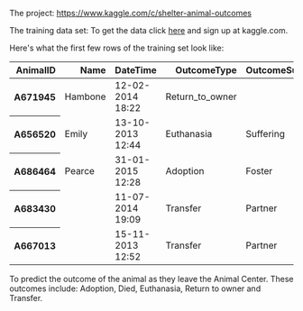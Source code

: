 The project:
https://www.kaggle.com/c/shelter-animal-outcomes

The training data set:
To get the data click <a href="https://www.kaggle.com/c/shelter-animal-outcomes/data">here</a> and sign up at kaggle.com.

<p>Here's what the first few rows of the training set look like:</p>
<table class="table">
  <thead>
    <tr style="text-align: right;">
      <th>AnimalID</th>
      <th>Name</th>
      <th>DateTime</th>
      <th>OutcomeType</th>
      <th>OutcomeSubtype</th>
      <th>AnimalType</th>
      <th>SexuponOutcome</th>
      <th>AgeuponOutcome</th>
      <th>Breed</th>
      <th>Color</th>
    </tr>
  </thead>
  <tbody>
    <tr>
      <th>A671945</th>
      <td>Hambone</td>
      <td>12-02-2014 18:22</td>
      <td>Return_to_owner</td>
      <td></td>
      <td>Dog</td>
      <td>Neutered Male</td>
      <td>1 year</td>
      <td>Shetland Sheepdog Mix</td>
      <td>Brown/White</td>
    </tr>
    <tr>
      <th>A656520</th>
      <td>Emily</td>
      <td>13-10-2013 12:44</td>
      <td>Euthanasia</td>
      <td>Suffering</td>
      <td>Cat</td>
      <td>Spayed Female</td>
      <td>1 year</td>
      <td>Domestic Shorthair Mix</td>
      <td>Cream Tabby</td>
    </tr>
    <tr>
      <th>A686464</th>
      <td>Pearce</td>
      <td>31-01-2015 12:28</td>
      <td>Adoption</td>
      <td>Foster</td>
      <td>Dog</td>
      <td>Neutered Male</td>
      <td>2 years</td>
      <td>Pit Bull Mix</td>
      <td>Blue/White</td>
    </tr>
    <tr>
      <th>A683430</th>
      <td></td>
      <td>11-07-2014 19:09</td>
      <td>Transfer</td>
      <td>Partner</td>
      <td>Cat</td>
      <td>Intact Male</td>
      <td>3 weeks</td>
      <td>Domestic Shorthair Mix</td>
      <td>Blue Cream</td>
    </tr>
    <tr>
      <th>A667013</th>
      <td></td>
      <td>15-11-2013 12:52</td>
      <td>Transfer</td>
      <td>Partner</td>
      <td>Dog</td>
      <td>Neutered Male</td>
      <td>2 years</td>
      <td>Lhasa Apso/Miniature Poodle</td>
      <td>Tan</td>
    </tr>
  </tbody>
</table>

To predict the outcome of the animal as they leave the Animal Center. These outcomes include: Adoption, Died, Euthanasia, Return to owner and Transfer.
